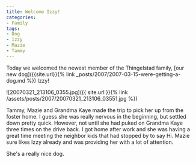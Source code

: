 ```yaml
---
title: Welcome Izzy!
categories:
- Family
tags:
- Dog
- Izzy
- Mazie
- Tammy
---
```


Today we welcomed the newest member of the Thingelstad family, [our new dog]({{site.url}}{% link _posts/2007/2007-03-15-were-getting-a-dog.md %}) Izzy!


![20070321_213106_0355.jpg]({{ site.url }}{% link /assets/posts/2007/20070321_213106_03551.jpg %})

Tammy, Mazie and Grandma Kaye made the trip to pick her up from the foster home. I guess she was really nervous in the beginning, but settled down pretty quick. However, not until she had puked on Grandma Kaye three times on the drive back. I got home after work and she was having a great time meeting the neighbor kids that had stopped by to say Hi. Mazie sure likes Izzy already and was providing her with a lot of attention.

She's a really nice dog.

